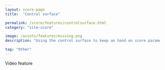 ```yaml
---
layout: score-page
title:  "Control surface"

permalink: /score/features/controlsurface.html
category: "site-score"

image: /assets/features/missing.png
description: "Using the control surface to keep an hand on score parameters"

tag: "Other"
---
```


Video feature

